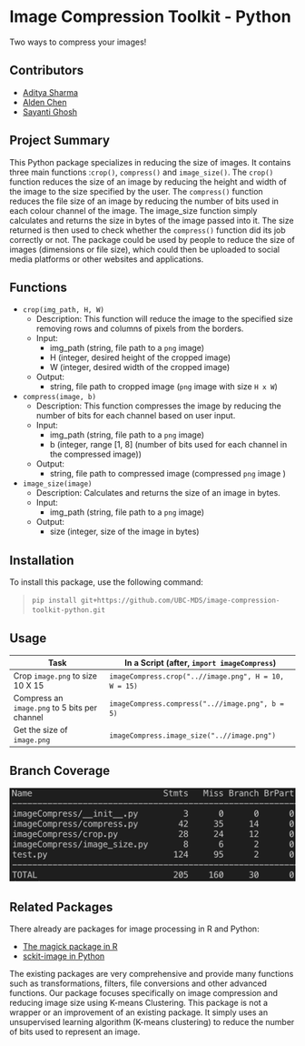 # Image Compression Toolkit - Python
Two ways to compress your images!

## Contributors

- [Aditya Sharma](https://github.com/adityashrm21)
- [Alden Chen](https://github.com/aldenchen)
- [Sayanti Ghosh](https://github.com/Sayanti86)

## Project Summary

This Python package specializes in reducing the size of images. It contains three main functions :`crop()`, `compress()` and `image_size()`. The `crop()` function reduces the size of an image by reducing the height and width of the image to the size specified by the user. The `compress()` function reduces the file size of an image by reducing the number of bits used in each colour channel of the image. The image_size function simply calculates and returns the size in bytes of the image passed into it. The size returned is then used to check whether the `compress()` function did its job correctly or not. The package could be used by people to reduce the size of images (dimensions or file size), which could then be uploaded to social media platforms or other websites and applications.

## Functions

- `crop(img_path, H, W)`
  - Description:
    This function will reduce the image to the specified size removing rows and columns of pixels from the borders.
  - Input:
    - img_path (string, file path to a `png` image)
    - H (integer, desired height of the cropped image)
    - W (integer, desired width of the cropped image)
  - Output:
    - string, file path to cropped image (`png` image with size `H x W`)
- `compress(image, b)`
  - Description:
    This function compresses the image by reducing the number of bits for each channel based on user input.
  - Input:
    - img_path (string, file path to a `png` image)
    - b (integer, range [1, 8] (number of bits used for each channel in the compressed image))
  - Output:
    - string, file path to compressed image (compressed `png` image )
- `image_size(image)`
  - Description:
    Calculates and returns the size of an image in bytes.
  - Input:
    - img_path (string, file path to a `png` image)
  - Output:
    - size (integer, size of the image in bytes)  
    
## Installation
To install this package, use the following command:  

>`pip install git+https://github.com/UBC-MDS/image-compression-toolkit-python.git`

## Usage 
|Task    |  In a Script (after, `import imageCompress`)   |
|---------|---------------------|
|Crop `image.png` to size 10 X 15  |  `imageCompress.crop("..//image.png", H = 10, W = 15)`| 
|Compress an `image.png` to 5 bits per channel |  `imageCompress.compress("..//image.png", b = 5)` |
|Get the size of `image.png`|  `imageCompress.image_size("..//image.png")`|

## Branch Coverage
![](https://raw.githubusercontent.com/UBC-MDS/image-compression-toolkit-python/master/docs/branch_coverage.png)

## Related Packages
There already are packages for image processing in R and Python:
  - [The magick package in R](https://cran.r-project.org/web/packages/magick/vignettes/intro.html)
  - [sckit-image in Python](https://scikit-image.org/)

The existing packages are very comprehensive and provide many functions such as transformations, filters, file conversions and other advanced functions. Our package focuses specifically on image compression and reducing image size using K-means Clustering. This package is not a wrapper or an improvement of an existing package. It simply uses an unsupervised learning algorithm (K-means clustering) to reduce the number of bits used to represent an image.
